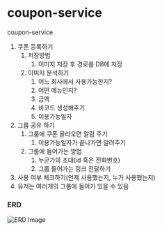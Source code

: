 # coupon-service

coupon-service

1. 쿠폰 등록하기
    1. 저장방법
        1. 이미지 저장 후 경로를 DB에 저장
    2. 이미지 분석하기
        1. 어느 회사에서 사용가능한지?
        2. 어떤 메뉴인지?
        3. 금액
        4. 바코드 생성해주기
        5. 이용가능일자
2. 그룹 공유 하기
    1. 그룹에 쿠폰 올라오면 알람 주기
        1. 이용가능일자가 끝나가면 알려주기
    2. 그룹에 들어가는 방법
        1. 누군가의 초대(id 혹은 전화번호)
        2. 그룹 들어가는 링크 전달하기
3. 사용 여부 체크하기(언제 사용했는지, 누가 사용했는지)
4. 유저는 여러개의 그룹에 들어가 있을 수 있음

### ERD

![ERD Image](http://www.plantuml.com/plantuml/proxy?src=https://raw.githubusercontent.com/ttokey/coupon-service/master/ERD.puml)